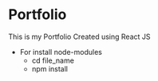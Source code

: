 # Portfolio
This is my Portfolio Created using React JS

- For install node-modules
  - cd file_name
  - npm install
